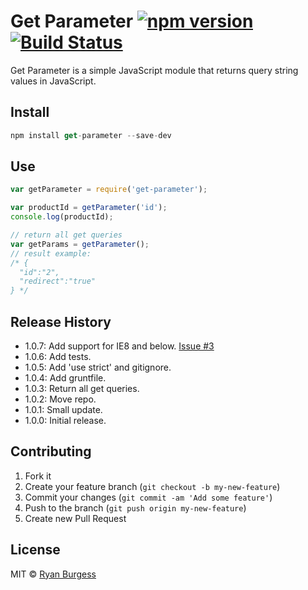 Get Parameter [![npm version](https://badge.fury.io/js/get-parameter.svg)](http://badge.fury.io/js/get-parameter) [![Build Status](https://travis-ci.org/ryanburgess/get-parameter.svg?branch=master)](https://travis-ci.org/ryanburgess/get-parameter)
======

Get Parameter is a simple JavaScript module that returns query string values in JavaScript.

## Install

```js
npm install get-parameter --save-dev
```

## Use

```js
var getParameter = require('get-parameter');

var productId = getParameter('id');
console.log(productId);

// return all get queries
var getParams = getParameter();
// result example:
/* {
  "id":"2",
  "redirect":"true"
} */
```

## Release History
* 1.0.7: Add support for IE8 and below. [Issue #3](https://github.com/ryanburgess/get-parameter/pull/3)
* 1.0.6: Add tests.
* 1.0.5: Add 'use strict' and gitignore.
* 1.0.4: Add gruntfile.
* 1.0.3: Return all get queries.
* 1.0.2: Move repo.
* 1.0.1: Small update.
* 1.0.0: Initial release.

## Contributing

1. Fork it
2. Create your feature branch (`git checkout -b my-new-feature`)
3. Commit your changes (`git commit -am 'Add some feature'`)
4. Push to the branch (`git push origin my-new-feature`)
5. Create new Pull Request

## License
MIT © [Ryan Burgess](http://github.com/ryanburgess)